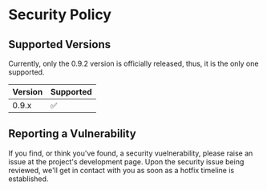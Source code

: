 # Security Policy

## Supported Versions

Currently, only the 0.9.2 version is officially released, thus, it is the only one supported.

| Version | Supported          |
| ------- | ------------------ |
| 0.9.x   | :white_check_mark: |

## Reporting a Vulnerability

If you find, or think you've found, a security vuelnerability, please raise an issue at the project's development page.
Upon the security issue being reviewed, we'll get in contact with you as soon as a hotfix timeline is established.
